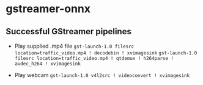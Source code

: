 # gstreamer-onnx

## Successful GStreamer pipelines
- Play supplied .mp4 file
  `gst-launch-1.0 filesrc location=traffic_video.mp4 ! decodebin ! xvimagesink`
  `gst-launch-1.0 filesrc location=traffic_video.mp4 ! qtdemux ! h264parse ! avdec_h264 ! xvimagesink`

- Play webcam
  `gst-launch-1.0 v4l2src ! videoconvert ! xvimagesink`